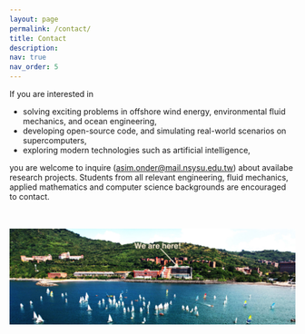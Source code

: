 ```yaml
---
layout: page
permalink: /contact/
title: Contact
description: 
nav: true
nav_order: 5
---
```


If you are interested in

- solving exciting problems in offshore wind energy, environmental fluid mechanics, and ocean engineering,
- developing open-source code, and simulating real-world scenarios on supercomputers,
- exploring modern technologies such as artificial intelligence,

you are welcome to inquire (<a href="mailto:asim.onder@mail.nsysu.edu.tw">asim.onder@mail.nsysu.edu.tw</a>) about availabe research projects. Students from all relevant engineering, fluid mechanics, applied mathematics and computer science backgrounds are encouraged to contact.

<br/><br/>
<img src="../assets/img/nsysu.jpeg" alt="drawing" width="880"/>
